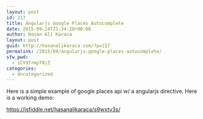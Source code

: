 ```yaml
---
layout: post
id: 217
title: Angularjs Google Places Autocomplete
date: 2015-09-24T21:34:20+00:00
author: Hasan Ali Karaca
layout: post
guid: http://hasanalikaraca.com/?p=217
permalink: /2015/09/angularjs-google-places-autocomplete/
sfw_pwd:
  - iCV9TrmpT8jZ
categories:
  - Uncategorized
---
```

Here is a simple example of google places api w/ a angularjs directive. Here is a working demo:

<https://jsfiddle.net/hasanalikaraca/s9wxtv3s/>


 